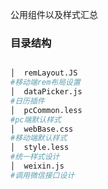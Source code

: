 
公用组件以及样式汇总

### 目录结构

```bash

│  remLayout.JS
#移动端rem布局设置
│  dataPicker.js
#日历插件
│  pcCommon.less
#pc端默认样式
│  webBase.css
#移动端默认样式
│  style.less 
#统一样式设计
│  weixin.js
#调用微信接口设计

```